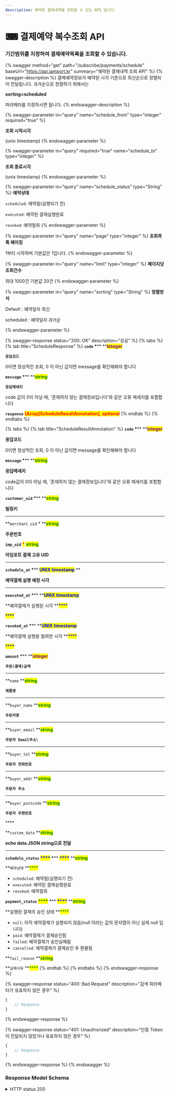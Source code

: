```yaml
---
description: 예약된 결제내역을 조회할 수 있는 API 입니다.
---
```


# ⌨ 결제예약 복수조회 API

### 기간범위를 지정하여 결제예약목록을 조회할 수 있습니다.

{% swagger method="get" path="/subscribe/payments/schedule" baseUrl="https://api.iamport.kr" summary="예약된 결재내역 조회 API" %}
{% swagger-description %}
결제예약정보가 예약된 시각 기준으로 최신순으로 정렬되어 전달됩니다. 과거순으로 정렬하기 위해서는 

**sorting=scheduled**

 파라메터를 지정하시면 됩니다.
{% endswagger-description %}

{% swagger-parameter in="query" name="schedule_from" type="integer" required="true" %}
<mark style="color:red;">

**조회 시작시각**

</mark>

 (unix timestamp)
{% endswagger-parameter %}

{% swagger-parameter in="query" required="true" name="schedule_to" type="integer" %}
<mark style="color:red;">

**조회 종료시각**

</mark>

 (unix timestamp)
{% endswagger-parameter %}

{% swagger-parameter in="query" name="schedule_status" type="String" %}
**예약상태**

`scheduled`: 예약됨(실행되기 전)

`executed`: 예약된 결제실행완료

`revoked`: 예약철회
{% endswagger-parameter %}

{% swagger-parameter in="query" name="page" type="integer" %}
**조회목록 페이징**

1부터 시작하며 기본값은 1입니다.
{% endswagger-parameter %}

{% swagger-parameter in="query" name="limit" type="integer" %}
**페이지당 조회건수**

최대 1000건 기본값 20건
{% endswagger-parameter %}

{% swagger-parameter in="query" name="sorting" type="String" %}
**정렬방식**

Default : 예약일자 최신

scheduled : 예약일자 과거순


{% endswagger-parameter %}

{% swagger-response status="200: OK" description="성공" %}
{% tabs %}
{% tab title="ScheduleResponse" %}
**`code`  **<mark style="color:red;">**\***</mark>** **<mark style="color:purple;">**integer**</mark>

**`응답코드`**

0이면 정상적인 조회, 0 이 아닌 값이면 message를 확인해봐야 합니다



**`message`  **<mark style="color:red;">**\***</mark>** **<mark style="color:green;">**string**</mark>

**`응답메세지`**

code 값이 0이 아닐 때, '존재하지 않는 결제정보입니다'와 같은 오류 메세지를 포함합니다



**`response`** <mark style="color:red;">**(Array\[ScheduleResultAnnotation], optional**</mark>
{% endtab %}
{% endtabs %}

{% tabs %}
{% tab title="ScheduleResultAnnotation" %}
**`code`  **<mark style="color:red;">**\***</mark>**  **<mark style="color:purple;">**integer**</mark>

**응답코드**

0이면 정상적인 조회, 0 이 아닌 값이면 message를 확인해봐야 합니다



**`message`  **<mark style="color:red;">**\***</mark>**  **<mark style="color:green;">**string**</mark>

**응답메세지**

code값이 0이 아닐 때, '존재하지 않는 결제정보입니다'와 같은 오류 메세지를 포함합니다



**`customer_uid`  **<mark style="color:red;">**\***</mark>**  **<mark style="color:green;">**string**</mark>

**빌링키**

****

**`merchant_uid`  \*  **<mark style="color:green;">**string**</mark>

**주문번호**



**`imp_uid`** <mark style="color:red;">\*</mark> <mark style="color:green;">**string**</mark>

**아임포트 결제 고유 UID**

****

**`schedule_at`    **<mark style="color:red;">**\***</mark>**    **<mark style="color:blue;">**UNIX timestamp**</mark>** **&#x20;

**예약결제 실행 예정 시각**&#x20;

****

**`executed_at`  **<mark style="color:red;">**\***</mark>**    **<mark style="color:blue;">**UNIX timestamp**</mark>

**예약결제가 실행된 시각 **<mark style="color:blue;">****</mark>&#x20;

<mark style="color:blue;">****</mark>

**`revoked_at`  **<mark style="color:red;">**\***</mark>**    **<mark style="color:blue;">**UNIX timestamp**</mark>

**예약결제 실행을 철회한 시각 **<mark style="color:blue;">****</mark>&#x20;

<mark style="color:blue;">****</mark>

**`amount`  **<mark style="color:red;">**\***</mark>**  **<mark style="color:purple;">**integer**</mark>

**`주문(결제)금액`**

****

**`name`    **<mark style="color:green;">**string**</mark>

**`제품명`**

****

**`buyer_name`    **<mark style="color:green;">**string**</mark>

**`주문자명`**

****

**`buyer_email`    **<mark style="color:green;">**string**</mark>

**`주문자 Email주소`**\
****

**`buyer_tel`    **<mark style="color:green;">**string**</mark>

**`주문자 전화번호`**

****

**`buyer_addr`    **<mark style="color:green;">**string**</mark>

**`주문자 주소`**

****

**`buyer_postcode`    **<mark style="color:green;">**string**</mark>

**`주문자 우편번호`**

&#x20;****&#x20;

**`custom_data`    **<mark style="color:green;">**string**</mark>

**echo data JSON string으로 전달**

****

**`schedule_status`  **<mark style="color:blue;">****</mark>**  **<mark style="color:red;">**\***</mark>**  **<mark style="color:blue;">****</mark>** **<mark style="color:green;">**string**</mark>

**`예약상태` **<mark style="color:green;">****</mark>&#x20;

* `scheduled`: 예약됨(실행되기 전)
* `executed`: 예약된 결제실행완료
* `revoked`: 예약철회



**`payment_status` **<mark style="color:green;">****</mark>** **<mark style="color:red;">**\***</mark>**  **<mark style="color:blue;">****</mark>** **<mark style="color:green;">**string**</mark>

**실행된 결제의 승인 상태 **<mark style="color:green;">****</mark>&#x20;

* `null`: 아직 예약결제가 실행되지 않음(null 이라는 값의 문자열이 아닌 실제 null 입니다)
* `paid`: 예약결제가 결제승인됨
* `failed`: 예약결제가 승인실패됨
* `cancelled`: 예약결제가 결제승인 후 환불됨



**`fail_reason`    **<mark style="color:green;">**string**</mark>

**`실패사유` **<mark style="color:green;">****</mark>&#x20;
{% endtab %}
{% endtabs %}
{% endswagger-response %}

{% swagger-response status="400: Bad Request" description="검색 파라메터가 유효하지 않은 경우" %}
```javascript
{
    // Response
}
```
{% endswagger-response %}

{% swagger-response status="401: Unauthorized" description="인증 Token이 전달되지 않았거나 유효하지 않은 경우" %}
```javascript
{
    // Response
}
```
{% endswagger-response %}
{% endswagger %}

### Response Model Schema

<details>

<summary>HTTP status 200</summary>

```json
{
  "code": 0,
  "message": "string",
  "response": [
    {
      "customer_uid": "string",
      "merchant_uid": "string",
      "imp_uid": "string",
      "schedule_at": "0",
      "executed_at": "0",
      "revoked_at": "0",
      "amount": 0,
      "name": "string",
      "buyer_name": "string",
      "buyer_email": "string",
      "buyer_tel": "string",
      "buyer_addr": "string",
      "buyer_postcode": "string",
      "custom_data": "string",
      "schedule_status": "scheduled",
      "payment_status": "paid",
      "fail_reason": "string"
    }
  ]
}
```

</details>
